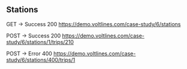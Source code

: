## Stations 

GET -> Success 200
https://demo.voltlines.com/case-study/6/stations

POST -> Success 200
https://demo.voltlines.com/case-study/6/stations/1/trips/210

POST -> Error 400
https://demo.voltlines.com/case-study/6/stations/400/trips/1

